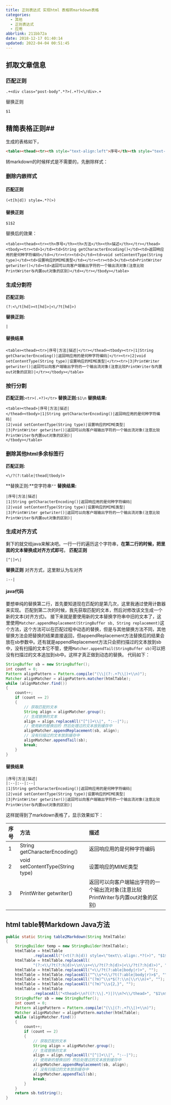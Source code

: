 ```yaml
---
title: 正则表达式 实现html 表格转markdown表格
categories: 
  - 其他
  - 正则表达式
  - 应用
abbrlink: 211bb72a
date: 2018-12-17 01:40:14
updated: 2022-04-04 00:51:45
---
```

## 抓取文章信息
### 匹配正则
```
.+<div class="post-body".*?>(.+?)<\/div>.+
```
替换正则
```
$1
```
## 精简表格正则##
生成的表格如下，
```html
<table><thead><tr><th style="text-align:left">序号</th><th style="text-align:left">方法</th><th style="text-align:left">描述</th></tr></thead><tbody><tr><td style="text-align:left">1</td><td style="text-align:left">String getCharacterEncoding()</td><td style="text-align:left">返回响应用的是何种字符编码</td></tr><tr><td style="text-align:left">2</td><td style="text-align:left">void setContentType(String type)</td><td style="text-align:left">设置响应的MIME类型</td></tr><tr><td style="text-align:left">3</td><td style="text-align:left">PrintWriter getwriter()</td><td style="text-align:left">返回可以向客户端输出字符的一个输出流对象(注意比较PrintWriter与内置out对象的区别)</td></tr></tbody></table>
```
转markdown的时候样式是不需要的，先删除样式：
### 删除内嵌样式
#### 匹配正则
```
(<t[h|d]) style=.*?(>)
```
#### 替换正则
```
$1$2
```
替换后的效果：
```
<table><thead><tr><th>序号</th><th>方法</th><th>描述</th></tr></thead><tbody><tr><td>1</td><td>String getCharacterEncoding()</td><td>返回响应用的是何种字符编码</td></tr><tr><td>2</td><td>void setContentType(String type)</td><td>设置响应的MIME类型</td></tr><tr><td>3</td><td>PrintWriter getwriter()</td><td>返回可以向客户端输出字符的一个输出流对象(注意比较PrintWriter与内置out对象的区别)</td></tr></tbody></table>
```
### 生成分割符

**匹配正则:**
```
(?:<\/t[hd]><t[hd]>|<\/?t[hd]>)
```
**替换正则:**
```
|
```
#### 替换结果
```
<table><thead><tr>|序号|方法|描述|</tr></thead><tbody><tr>|1|String getCharacterEncoding()|返回响应用的是何种字符编码|</tr><tr>|2|void setContentType(String type)|设置响应的MIME类型|</tr><tr>|3|PrintWriter getwriter()|返回可以向客户端输出字符的一个输出流对象(注意比较PrintWriter与内置out对象的区别)|</tr></tbody></table>
```
### 按行分割
**匹配正则:**`<tr>(.+?)</tr>`
**替换正则:**`$1\n`
**替换结果:**
```
<table><thead>|序号|方法|描述|
</thead><tbody>|1|String getCharacterEncoding()|返回响应用的是何种字符编码|
|2|void setContentType(String type)|设置响应的MIME类型|
|3|PrintWriter getwriter()|返回可以向客户端输出字符的一个输出流对象(注意比较PrintWriter与内置out对象的区别)|
</tbody></table>
```

### 删除其他html多余标签行
**匹配正则:**
```
<\/?(?:table|thead|tbody)>
```
**替换正则:**空字符串`""`
**替换结果:**
```
|序号|方法|描述|
|1|String getCharacterEncoding()|返回响应用的是何种字符编码|
|2|void setContentType(String type)|设置响应的MIME类型|
|3|PrintWriter getwriter()|返回可以向客户端输出字符的一个输出流对象(注意比较PrintWriter与内置out对象的区别)|

```

### 生成对齐方式
剩下的就交给java来解决吧。一行一行的遍历这个字符串，**在第二行的时候，把里面的文本替换成对齐方式即可**。
**匹配正则** 
```
[^|]+\|
```
**替换正则**
对齐方式，这里默认为左对齐
```
:--|
```
#### java代码
要想单纯的替换第二行，首先要知道现在匹配的是第几次，这里我通过使用计数器来实现。
匹配到第二次的时候，我先获取匹配的文本，然后对修改该文生成一个新的文本(对齐方式)。
接下来就是要使用新的文本替换字符串中旧的文本了，这里使用`Matcher.appendReplacement(StringBuffer sb, String replacement)`这个方法，这个方法可以在匹配过程中动态的替换，但是与其他替换方法不同，其他替换方法会把替换的结果直接返回，但appendReplacement方法替换后的结果会放在sb参数中。还有就是appendReplacement方法只会把扫描过的文本放到sb中，没有扫描的文本它不管，使用`Matcher.appendTail(StringBuffer sb)`可以把没有扫描过的文本追加到sb中。这样才真正做到动态的替换。
代码如下：
```java
StringBuffer sb = new StringBuffer();
int count = 0;
Pattern alignPattern = Pattern.compile("(\\|(?:.+?\\|)+\\n)");
Matcher alignMatcher = alignPattern.matcher(htmlTable);
while (alignMatcher.find())
{
    count++;
    if (count == 2)
    {
        // 获取匹配的文本
        String align = alignMatcher.group();
        // 生成替换的文本
        align = align.replaceAll("[^|]+\\|", ":--|");;
        // 使用新的替换旧的 然后处理过的文本放到缓存中
        alignMatcher.appendReplacement(sb, align);
        // 没有扫描过的文本放到缓存中
        alignMatcher.appendTail(sb);
        break;
    }
}

```
#### 替换结果
```
|序号|方法|描述|
|:--|:--|:--|
|1|String getCharacterEncoding()|返回响应用的是何种字符编码|
|2|void setContentType(String type)|设置响应的MIME类型|
|3|PrintWriter getwriter()|返回可以向客户端输出字符的一个输出流对象(注意比较PrintWriter与内置out对象的区别)|
```
这样就得到了markdown表格了，显示效果如下：

|序号|方法|描述|
|:--|:--|:--|
|1|String getCharacterEncoding()|返回响应用的是何种字符编码|
|2|void setContentType(String type)|设置响应的MIME类型|
|3|PrintWriter getwriter()|返回可以向客户端输出字符的一个输出流对象(注意比较PrintWriter与内置out对象的区别)|

## html table转Markdown Java方法
```java
public static String table2Markdown(String htmlTable)
{
    StringBuilder temp = new StringBuilder(htmlTable);
    htmlTable = htmlTable
            .replaceAll("(<t(?:h|d)) style=\"text\\-align:.*?(>)", "$1$2");
    htmlTable = htmlTable.replaceAll(
            "(?:<\\/?t(?:h|d)>\\n\\s+<\\/?t(?:h|d)>|<\\/?t(?:h|d)>)", "|");
    htmlTable = htmlTable.replaceAll("<\\/?t(?:able|body|r)>", "");
    htmlTable = htmlTable.replaceAll("^\\s*<\\/?t(?:able|body|r)>$", "");
    htmlTable = htmlTable.replaceAll("(?m)^\\s*$(?:\\n|\\r\\n)+", "");
    htmlTable = htmlTable.replaceAll("(?m)^\\s{2,}", "");
    htmlTable = htmlTable
            .replaceAll("<thead>\\n?((?:\\|.*)|)\\n?<\\/thead>", "$1\n$1");
    StringBuffer sb = new StringBuffer();
    int count = 0;
    Pattern alignPattern = Pattern.compile("(\\|(?:.+?\\|)+\\n)");
    Matcher alignMatcher = alignPattern.matcher(htmlTable);
    while (alignMatcher.find())
    {
        count++;
        if (count == 2)
        {
            // 获取匹配的文本
            String align = alignMatcher.group();
            // 生成替换的文本
            align = align.replaceAll("[^|]+\\|", ":--|");;
            // 使用新的替换旧的 然后处理过的文本放到缓存中
            alignMatcher.appendReplacement(sb, align);
            // 没有扫描过的文本放到缓存中
            alignMatcher.appendTail(sb);
            break;
        }
    }
    return sb.toString();
}
```
